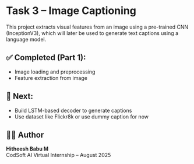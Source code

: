 # Task 3 – Image Captioning

This project extracts visual features from an image using a pre-trained CNN (InceptionV3), which will later be used to generate text captions using a language model.

## ✅ Completed (Part 1):
- Image loading and preprocessing
- Feature extraction from image

## 🚧 Next:
- Build LSTM-based decoder to generate captions
- Use dataset like Flickr8k or use dummy caption for now

## 👨‍💻 Author
**Hitheesh Babu M**  
CodSoft AI Virtual Internship – August 2025
